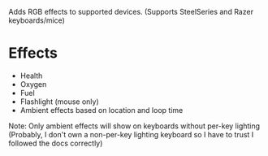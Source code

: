Adds RGB effects to supported devices.
(Supports SteelSeries and Razer keyboards/mice)

# Effects
- Health
- Oxygen
- Fuel
- Flashlight (mouse only)
- Ambient effects based on location and loop time

Note: Only ambient effects will show on keyboards without per-key lighting
(Probably, I don't own a non-per-key lighting keyboard so I have to trust I followed the docs correctly)
